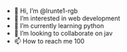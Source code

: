 - 👋 Hi, I’m @lrunte1-rgb
- 👀 I’m interested in web development
- 🌱 I’m currently learning python
- 💞️ I’m looking to collaborate on jav
- 📫 How to reach me 100

<!---
lrunte1-rgb/lrunte1-rgb is a ✨ special ✨ repository because its `README.md` (this file) appears on your GitHub profile.
You can click the Preview link to take a look at your changes.
--->
